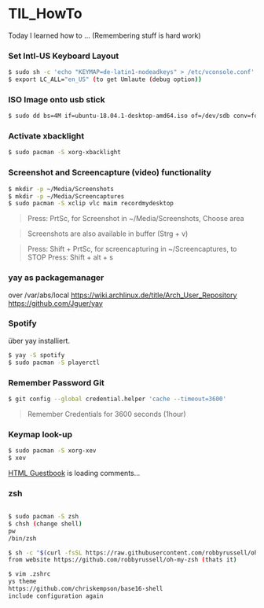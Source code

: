 # TIL_HowTo
Today I learned how to ... (Remembering stuff is hard work)

### Set Intl-US Keyboard Layout
```bash
$ sudo sh -c 'echo "KEYMAP=de-latin1-nodeadkeys" > /etc/vconsole.conf'
$ export LC_ALL="en_US" (to get Umlaute (debug option))
```
### ISO Image onto usb stick
```bash
$ sudo dd bs=4M if=ubuntu-18.04.1-desktop-amd64.iso of=/dev/sdb conv=fdatasync status=progress && sync
```

### Activate xbacklight
```bash
$ sudo pacman -S xorg-xbacklight
```

### Screenshot and Screencapture (video) functionality
```bash
$ mkdir -p ~/Media/Screenshots
$ mkdir -p ~/Media/Screencaptures
$ sudo pacman -S xclip vlc maim recordmydesktop
```
> Press: PrtSc, for Screenshot in ~/Media/Screenshots, Choose area

> Screenshots are also available in buffer (Strg + v)

> Press: Shift + PrtSc, for screencapturing in ~/Screencaptures, to STOP Press: Shift + alt + s

### yay as packagemanager
over /var/abs/local 
https://wiki.archlinux.de/title/Arch_User_Repository
https://github.com/Jguer/yay

### Spotify
über yay installiert.
```bash
$ yay -S spotify
$ sudo pacman -S playerctl
```

### Remember Password Git 
```bash
$ git config --global credential.helper 'cache --timeout=3600'
```
> Remember Credentials for 3600 seconds (1hour)

### Keymap look-up
```bash
$ sudo pacman -S xorg-xev
$ xev
```

<!-- begin wwww.htmlcommentbox.com -->
 <div id="HCB_comment_box"><a href="http://www.htmlcommentbox.com">HTML Guestbook</a> is loading comments...</div>
 <link rel="stylesheet" type="text/css" href="//www.htmlcommentbox.com/static/skins/bootstrap/twitter-bootstrap.css?v=0" />
 <script type="text/javascript" id="hcb"> /*<!--*/ if(!window.hcb_user){hcb_user={comments_header:'Guestbook'};} (function(){var s=document.createElement("script"), l=hcb_user.PAGE || (""+window.location).replace(/'/g,"%27"), h="//www.htmlcommentbox.com";s.setAttribute("type","text/javascript");s.setAttribute("src", h+"/jread?page="+encodeURIComponent(l).replace("+","%2B")+"&opts=16862&num=10&ts=1543097650597");if (typeof s!="undefined") document.getElementsByTagName("head")[0].appendChild(s);})(); /*-->*/ </script>
<!-- end www.htmlcommentbox.com -->

### zsh
```bash

$ sudo pacman -S zsh
$ chsh (change shell)
pw
/bin/zsh

$ sh -c "$(curl -fsSL https://raw.githubusercontent.com/robbyrussell/oh-my-zsh/master/tools/install.sh)"
from website https://github.com/robbyrussell/oh-my-zsh (thats it)

$ vim .zshrc
ys theme
https://github.com/chriskempson/base16-shell
include configuration again
